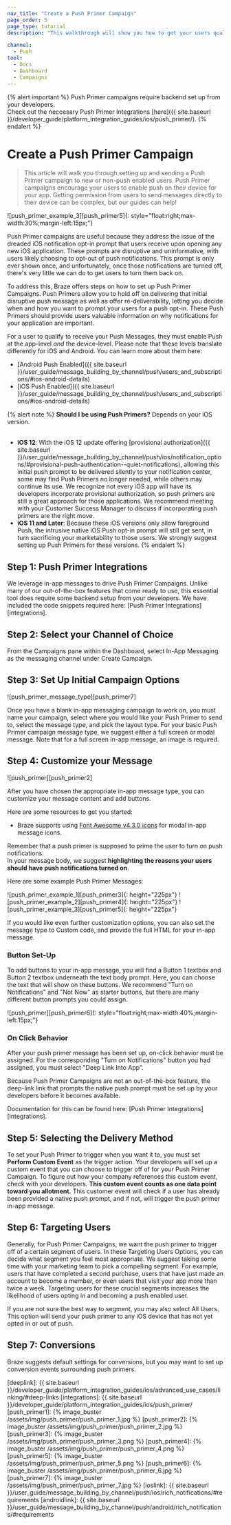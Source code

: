 ```yaml
---
nav_title: "Create a Push Primer Campaign"
page_order: 5
page_type: tutorial
description: "This walkthrough will show you how to get your users qualified and ready to receive your push messages."

channel:
  - Push
tool:
  - Docs
  - Dashboard
  - Campaigns
---
```

{% alert important %}
Push Primer campaigns require backend set up from your developers. <br>Check out the neccesary Push Primer Integrations [here]({{ site.baseurl }}/developer_guide/platform_integration_guides/ios/push_primer/).
{% endalert %}


# Create a Push Primer Campaign

> This article will walk you through setting up and sending a Push Primer campaign to new or non-push enabled users. Push Primer campaigns encourage your users to enable push on their device for your app. Getting permission from users to send messages directly to their device can be complex, but our guides can help!

![push_primer_example_3][push_primer5]{: style="float:right;max-width:30%;margin-left:15px;"} 

Push Primer campaigns are useful because they address the issue of the dreaded iOS notification opt-in prompt that users receive upon opening any new iOS application. These prompts are disruptive and uninformative, with users likely choosing to opt-out of push notifications. This prompt is only ever shown once, and unfortunately, once those notifications are turned off, there's very little we can do to get users to turn them back on. 

To address this, Braze offers steps on how to set up Push Primer Campaigns. Push Primers allow you to hold off on delivering that initial disruptive push message as well as offer re-deliverability, letting you decide when and how you want to prompt your users for a push opt-in. These Push Primers should provide users valuable information on why notifications for your application are important.

For a user to qualify to receive your Push Messages, they must enable Push at the app-level _and_ the device-level. Please note that these levels translate differently for iOS and Android. You can learn more about them here:
- [Android Push Enabled]({{ site.baseurl }}/user_guide/message_building_by_channel/push/users_and_subscriptions/#ios-android-details)
- [iOS Push Enabled]({{ site.baseurl }}/user_guide/message_building_by_channel/push/users_and_subscriptions/#ios-android-details)

{% alert note %}
__Should I be using Push Primers?__ Depends on your iOS version.<br><br>
- __iOS 12__: With the iOS 12 update offering [provisional authorization]({{ site.baseurl }}/user_guide/message_building_by_channel/push/ios/notification_options/#provisional-push-authentication--quiet-notifications), allowing this initial push prompt to be delivered silently to your notification center, some may find Push Primers no longer needed, while others may continue its use. We recognize not every iOS app will have its developers incorporate provisional authorization, so push primers are still a great approach for those applications. We recommend meeting with your Customer Success Manager to discuss if incorporating push primers are the right move.
- __iOS 11 and Later__: Because these iOS versions only allow foreground Push, the intrusive native iOS Push opt-in prompt will still get sent, in turn sacrificing your marketability to those users. We strongly suggest setting up Push Primers for these versions. 
{% endalert %}

## Step 1: Push Primer Integrations

We leverage in-app messages to drive Push Primer Campaigns. Unlike many of our out-of-the-box features that come ready to use, this essential tool does require some backend setup from your developers. We have included the code snippets required here: [Push Primer Integrations][integrations].

## Step 2: Select your Channel of Choice

From the Campaigns pane within the Dashboard, select In-App Messaging as the messaging channel under Create Campaign.

## Step 3: Set Up Initial Campaign Options

![push_primer_message_type][push_primer7]

Once you have a blank in-app messaging campaign to work on, you must name your campaign, select where you would like your Push Primer to send to, select the message type, and pick the layout type. For your basic Push Primer campaign message type, we suggest either a full screen or modal message. Note that for a full screen in-app message, an image is required.

## Step 4: Customize your Message

![push_primer][push_primer2]

After you have chosen the appropriate in-app message type, you can customize your message content and add buttons.

Here are some resources to get you started:
- Braze supports using [Font Awesome v4.3.0 icons](https://fontawesome.com/v4.7.0/cheatsheet/) for modal in-app message icons.

Remember that a push primer is supposed to prime the user to turn on push notifications. <br>In your message body, we suggest __highlighting the reasons your users should have push notifications turned on__. 

Here are some example Push Primer Messages:

![push_primer_example_1][push_primer3]{: height="225px"} ![push_primer_example_2][push_primer4]{: height="225px"} ![push_primer_example_3][push_primer5]{: height="225px"}

If you would like even further customization options, you can also set the message type to Custom code, and provide the full HTML for your in-app message.

### Button Set-Up

To add buttons to your in-app message, you will find a Button 1 textbox and Button 2 textbox underneath the text body prompt. Here, you can choose the text that will show on these buttons. We recommend "Turn on Notifications" and "Not Now" as starter buttons, but there are many different button prompts you could assign. 

![push_primer][push_primer6]{: style="float:right;max-width:40%;margin-left:15px;"}

### On Click Behavior

After your push primer message has been set up, on-click behavior must be assigned. For the corresponding "Turn on Notifications" button you had assigned, you must select "Deep Link Into App". 

Because Push Primer Campaigns are not an out-of-the-box feature, the deep-link link that prompts the native push prompt must be set up by your developers before it becomes available. 

Documentation for this can be found here: [Push Primer Integrations][integrations].

## Step 5: Selecting the Delivery Method

To set your Push Primer to trigger when you want it to, you must set __Perform Custom Event__ as the trigger action. Your developers will set up a custom event that you can choose to trigger off of for your Push Primer Campaign. To figure out how your company references this custom event, check with your developers. __This custom event counts as one data point toward you allotment.__ This customer event will check if a user has already been provided a native push prompt, and if not, will trigger the push primer in-app message. 

## Step 6: Targeting Users

Generally, for Push Primer Campaigns, we want the push primer to trigger off of a certain segment of users. In these Targeting Users Options, you can decide what segment you feel most appropriate. We suggest taking some time with your marketing team to pick a compelling segment. For example, users that have completed a second purchase, users that have just made an account to become a member, or even users that visit your app more than twice a week. Targeting users for these crucial segments increases the likelihood of users opting in and becoming a push enabled user.

If you are not sure the best way to segment, you may also select All Users. This option will send your push primer to any iOS device that has not yet opted in or out of push. 

## Step 7: Conversions
Braze suggests default settings for conversions, but you may want to set up conversion events surrounding push primers.

[deeplink]: {{ site.baseurl }}/developer_guide/platform_integration_guides/ios/advanced_use_cases/linking/#deep-links
[integrations]: {{ site.baseurl }}/developer_guide/platform_integration_guides/ios/push_primer/
[push_primer1]: {% image_buster /assets/img/push_primer/push_primer_1.jpg %}
[push_primer2]: {% image_buster /assets/img/push_primer/push_primer_2.jpg %}
[push_primer3]: {% image_buster /assets/img/push_primer/push_primer_3.png %}
[push_primer4]: {% image_buster /assets/img/push_primer/push_primer_4.png %}
[push_primer5]: {% image_buster /assets/img/push_primer/push_primer_5.png %}
[push_primer6]: {% image_buster /assets/img/push_primer/push_primer_6.jpg %}
[push_primer7]: {% image_buster /assets/img/push_primer/push_primer_7.jpg %}
[ioslink]: {{ site.baseurl }}/user_guide/message_building_by_channel/push/ios/rich_notifications/#requirements
[androidlink]: {{ site.baseurl }}/user_guide/message_building_by_channel/push/android/rich_notifications/#requirements
